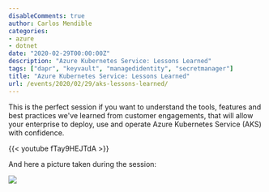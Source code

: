 ```yaml
---
disableComments: true
author: Carlos Mendible
categories:
- azure
- dotnet
date: "2020-02-29T00:00:00Z"
description: "Azure Kubernetes Service: Lessons Learned"
tags: ["dapr", "keyvault", "managedidentity", "secretmanager"]
title: "Azure Kubernetes Service: Lessons Learned"
url: /events/2020/02/29/aks-lessons-learned/
---
```


This is the perfect session if you want to understand the tools, features and best practices we've learned from customer engagements, that will allow your enterprise to deploy, use and operate Azure Kubernetes Service (AKS) with confidence.

{{< youtube fTay9HEJTdA >}}

And here a picture taken during the session:

![](/assets/img/events/2020-02-netcoreconf-valencia.jfif)
